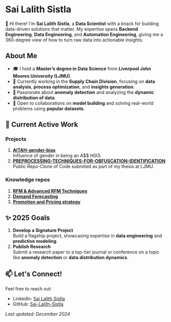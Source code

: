 # Sai Lalith Sistla  

👋 Hi there! I'm **Sai Lalith Sistla**, a **Data Scientist** with a knack for building data-driven solutions that matter. My expertise spans **Backend Engineering**, **Data Engineering**, and **Automation Engineering**, giving me a 360-degree view of how to turn raw data into actionable insights.  

## About Me  
- 🎓 I hold a **Master’s degree in Data Science** from **Liverpool John Moores University (LJMU)**.  
- 🚀 Currently working in the **Supply Chain Division**, focusing on **data analysis**, **process optimization**, and **insights generation**.  
- 🧠 Passionate about **anomaly detection** and analyzing the **dynamic distribution of data**.  
- 🤝 Open to collaborations on **model building** and solving real-world problems using **popular datasets**.  

## 📂 Current Active Work  
### Projects  
1. **[AITAH-gender-bias](https://github.com/Sai-Lalith-Sistla/AITAH-gender-bias)**  
   Influence of gender in being an A$$ H0l3.  
2. **[PREPROCESSING-TECHNIQUES-FOR-OBFUSCATION-IDENTIFICATION](https://github.com/Sai-Lalith-Sistla/PREPROCESSING-TECHNIQUES-FOR-OBFUSCATION-IDENTIFICATION)**  
   Public Repo-Clone of Code submited as part of my thesis at LJMU.

### Knowledge repos
1. **[RFM & Advanced RFM Techniques](https://github.com/Sai-Lalith-Sistla/Advanced-RFM)**
2. **[Demand Forecasting](https://github.com/Sai-Lalith-Sistla/Demand-Forecasting)**
3. **[Promotion and Pricing strategy](https://github.com/Sai-Lalith-Sistla/Promotion-and-Pricing-strategy)**


## ✨ 2025 Goals  
1. **Develop a Signature Project**  
   Build a flagship project, showcasing expertise in **data engineering** and **predictive modeling**.  
2. **Publish Research**  
   Submit a research paper to a top-tier journal or conference on a topic like **anomaly detection** or **data distribution dynamics**.  

## 📫 Let's Connect!  
Feel free to reach out:  
- LinkedIn: [Sai Lalith Sistla](https://www.linkedin.com/in/sailalithsistla)  
- GitHub: [Sai-Lalith-Sistla](https://github.com/Sai-Lalith-Sistla)  


*Last updated: December 2024*
